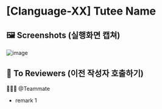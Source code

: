 # [Clanguage-XX] Tutee Name

## 🖼️ Screenshots (실행화면 캡쳐)
![image]()


## 🙏 To Reviewers (이전 작성자 호출하기)
🧑‍🤝‍🧑 @Teammate
- remark 1
